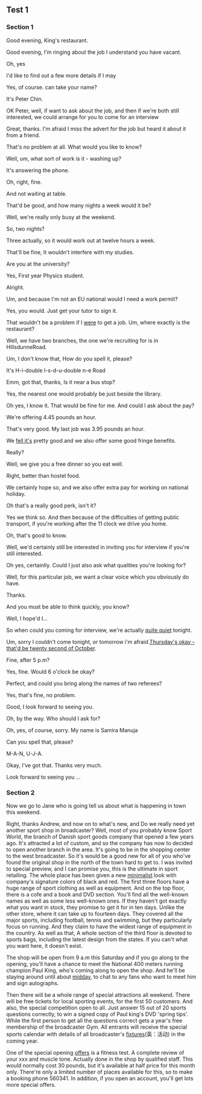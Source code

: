 ## Test 1

### Section 1

Good evening, King's restaurant.

Good evening, I'm ringing about the job I understand you have vacant.

Oh, yes

I'd like to find out a few more details if I may

Yes, of course. can take your name?

It's Peter Chin.

OK Peter, well, if want to ask about the job, and then if we're both still interested, we could arrange for you to come for an interview

Great, thanks. I'm afraid I miss the advert for the job but heard it about it from a friend.

That's no problem at all. What would you like to know?

Well, um, what sort of work is it - washing up?

It's answering the phone.

Oh, right, fine.

And not waiting at table.

That'd be good, and how many nights a week would it be?

Well, we're really only busy at the weekend.

So, two nights?

Three actually, so it would work out at twelve hours a week.

That'll be fine, It wouldn't interfere with my studies.

Are you at the university?

Yes, First year Physics student.

Alright.

Um, and because I'm not an EU national would I need a work permit?

Yes, you would. Just get your tutor to sign it.

That wouldn't be a problem if I <u>were</u> to get a job. Um, where exactly is the restaurant?

Well, we have two branches, the one we're recruiting for is in HillsdunneRoad.

Um, I don't know that, How do you spell it, please?

It's H-i-double l-s-d-u-double n-e Road

Emm, got that, thanks, Is it near a bus stop?

Yes, the nearest one would probably be just beside the library.

Oh yes, I know it. That would be fine for me. And could I ask about the pay?

We're offering 4.45 pounds an hour.

That's very good. My last job was 3.95 pounds an hour.

We <u>fell it's</u> pretty good and we also offer some good fringe benefits.

Really?

Well, we give you a free dinner so you eat well.

Right, better than hostel food.

We certainly hope so, and we also offer extra pay for working on national holiday.

Oh that's a really good perk, isn't it?

Yes we think so. And then because of the difficulties of getting public transport, if you're working after the 11 clock we drive you home.

Oh, that's good to know.

Well, we'd certainly still be interested in inviting you for interview if you're still interested.

Oh yes, certainlly. Could I just also ask what qualities you're looking for?

Well, for this particular job, we want a clear voice which you obviously do have.

Thanks.

And you must be able to think quickly, you know?

Well, I hope'd I...

So when could you coming for interview, we're actually <u>quite quiet</u> tonight.

Um, sorry I couldn't come tonight, or tomorrow i'm afraid.<u>Thursday's okay - that'd be twenty second of October</u>.

Fine, after 5 p.m?

Yes, fine. Would 6 o'clock be okay?

Perfect, and could you bring along the names of two referees?

Yes, that's fine, no problem.

Good, I look forward to seeing you.

Oh, by the way. Who should I ask for?

Oh, yes, of course, sorry. My name is Samira Manuja

Can you spell that, please?

M-A-N, U-J-A.

Okay, I've got that. Thanks very much.

Look forward to seeing you ...

### Section 2

Now we go to Jane who is going tell us about what is happening in town this weekend.

Right, thanks Andrew, and now on to what's new, and Do we really need yet another sport shop in broadcaster? Well, most of you probably know Sport World, the branch of Danish sport goods company that opened a few years ago. It's attracted a lot of custom, and so the company has now to decided to open another branch in the area. It's going to be in the shopping center to the west broadcaster. So it's would be a good new for all of you who've found the original shop in the north of the town hard to get to. I was invited to special preview, and I can promise you, this is the ultimate in sport retailing. The whole place has been given a new <u>minimalist</u> look with company's signature colors of black and red. The first three floors have a huge range of sport clothing as well as equipment. And on the top floor, there is a cofe and a book and DVD section. You'll find all the well-known names as well as some less well-known ones. If they haven't got exactly what you want in stock, they promise to get it for in ten days. Unlike the other store, where it can take up to fourteen days. They covered all the major sports, including football, tennis and swimming, but they particularly focus on running. And they claim to have the widest range of equipment in the country. As well as that, A whole section of the third floor is devoted to sports bags, including the latest design from the states. If you can't what you want here,  it doesn't exist.

The shop will be open from 9 a.m this Saturday and if you go along to the opening, you'll have a chance to meet the National 400 meters running champion Paul King, who's coming along to open the shop. And he'll be staying around until about <u>midday</u>, to chat to any fans who want to meet him and sign autographs. 

Then there will be a whole range of special attractions all weekend. There will be free tickets for local sporting events, for the first 50 customers. And also, the special competition open to all. Just answer 15 out of 20 sports questions correctly, to win a signed copy of Paul king's DVD 'spring tips'. While the first person to get all the questions correct gets a year's free membership of the broadcaster Gym. All entrants will receive the special sports calendar with details of all broadcaster's <u>fixtures</u>(英：活动) in the coming year.

One of the special opening <u>offers</u> is a fitness test. A complete review of your xxx and muscle tone. Actually done in the shop by qualified staff. This would normally cost 30 pounds, but it's available at half price for this month only. There're only a limited number of places available for this, so to make a booking phone 560341. In addition, if you open an account, you'll get lots more special offers.


